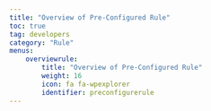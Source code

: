 ```yaml
---
title: "Overview of Pre-Configured Rule"
toc: true
tag: developers
category: "Rule"
menus: 
    overviewrule:
        title: "Overview of Pre-Configured Rule"
        weight: 16
        icon: fa fa-wpexplorer
        identifier: preconfigurerule
---
```


